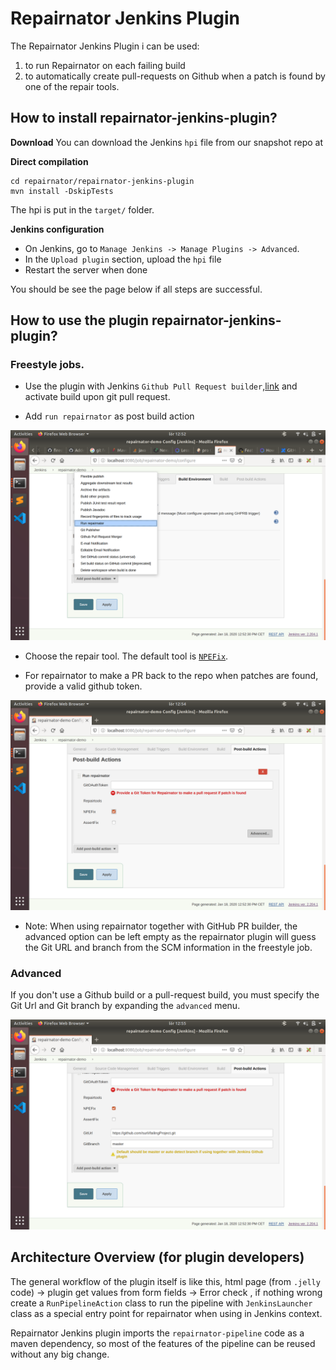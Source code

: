 # Repairnator Jenkins Plugin

The Repairnator Jenkins Plugin i can be used:

1. to run Repairnator on each failing build
1. to automatically create pull-requests on Github when a patch is found by one of the repair tools.
 
## How to install repairnator-jenkins-plugin?

**Download** You can download the Jenkins `hpi` file from our snapshot repo at <TODO add url> 

**Direct compilation** 

```
cd repairnator/repairnator-jenkins-plugin
mvn install -DskipTests
```

The hpi is put in the `target/` folder. 

**Jenkins configuration** 

* On Jenkins, go to `Manage Jenkins -> Manage Plugins -> Advanced`.
* In the `Upload plugin` section, upload the `hpi` file
* Restart the server when done 

You should be see the page below if all steps are successful.


## How to use the plugin repairnator-jenkins-plugin?

### Freestyle jobs.

* Use the plugin with Jenkins `Github Pull Request builder`,[link](https://wiki.jenkins.io/display/JENKINS/GitHub+pull+request+builder+plugin) and activate build upon git pull request. 

* Add `run repairnator` as post build action

![](images/repairnator-jenkins-images/pic3.png)

* Choose the repair tool. The default tool is [`NPEFix`](https://hal.archives-ouvertes.fr/hal-01419861/document). 

* For repairnator to make a PR back to the repo when patches are found, provide a valid github token.

![](images/repairnator-jenkins-images/pic4.png)

* Note: When using repairnator together with GitHub PR builder, the advanced option can be left empty as the repairnator plugin will guess the Git URL and branch from the SCM information in the freestyle job. 


### Advanced

If you don't use a Github build or a pull-request build, you must specify the Git Url and Git branch by expanding the `advanced` menu.


![](images/repairnator-jenkins-images/pic5.png)


## Architecture Overview (for plugin developers)

The general workflow of the plugin itself is like this, html page (from `.jelly` code) -> plugin get values from form fields -> Error check , if nothing wrong create a `RunPipelineAction` class to run the pipeline with `JenkinsLauncher` class as a special entry point for repairnator when using in Jenkins context.  


Repairnator Jenkins plugin imports the `repairnator-pipeline` code as a maven dependency, so most of the features of the pipeline can be reused without any big change. 

